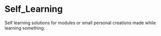 # Self_Learning
Self learning solutions for modules or small personal creations made while learning something.
